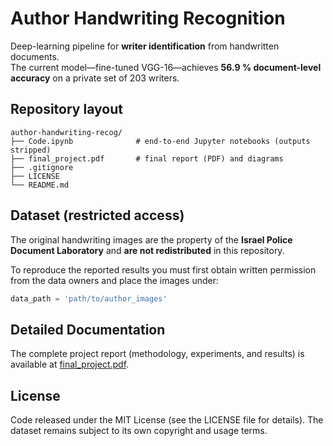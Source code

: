# Author Handwriting Recognition

Deep-learning pipeline for **writer identification** from handwritten documents.  
The current model—fine-tuned VGG-16—achieves **56.9 % document-level accuracy** on a private set of 203 writers.

## Repository layout

```plaintext
author-handwriting-recog/
├── Code.ipynb              # end-to-end Jupyter notebooks (outputs stripped)
├── final_project.pdf       # final report (PDF) and diagrams
├── .gitignore 
├── LICENSE             
└── README.md
```


## Dataset (restricted access)

The original handwriting images are the property of the **Israel Police Document Laboratory** and **are not redistributed** in this repository.

To reproduce the reported results you must first obtain written permission from the data owners and place the images under:

```python
data_path = 'path/to/author_images'
```

## Detailed Documentation

The complete project report (methodology, experiments, and results) is available at [final_project.pdf](./final_project.pdf).

## License

Code released under the MIT License (see the LICENSE file for details).
The dataset remains subject to its own copyright and usage terms.

